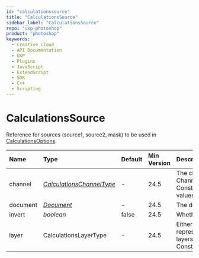 ```yaml
---
id: "calculationssource"
title: "CalculationsSource"
sidebar_label: "CalculationsSource"
repo: "uxp-photoshop"
product: "photoshop"
keywords:
  - Creative Cloud
  - API Documentation
  - UXP
  - Plugins
  - JavaScript
  - ExtendScript
  - SDK
  - C++
  - Scripting
---
```


# CalculationsSource

Reference for sources (source1, source2, mask) to be used in [CalculationsOptions](/ps_reference/objects/options/calculationsoptions/).

| Name | Type | Default | Min Version | Description |
| :------ | :------ | :------ | :------ | :------ |
| channel | [*CalculationsChannelType*](/ps_reference/modules/types/calculationstypes/#calculationschanneltype) | - | 24.5 | The channel used as a source: either a Channel instance or one of the Constants.CalculationsChannel values. |
| document | [*Document*](/ps_reference/classes/document/) | - | 24.5 | The document used as a source |
| invert | *boolean* | false | 24.5 | Whether to invert the source or not |
| layer | CalculationsLayerType | - | 24.5 | Either a layer or the pseudo-layer that represents the merged result of all layers, the constant Constants.CalculationsLayer.MERGED. |
